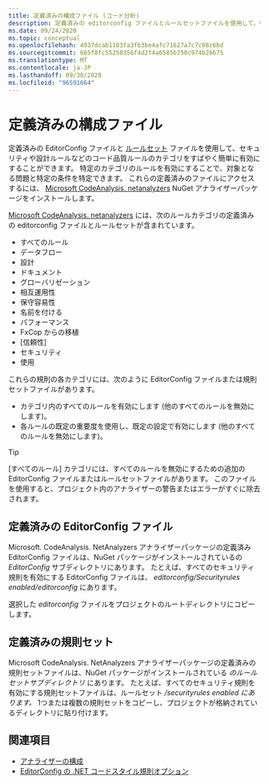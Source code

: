 ```yaml
---
title: 定義済みの構成ファイル (コード分析)
description: 定義済みの editorconfig ファイルとルールセットファイルを使用して、特定の種類のコード分析を対象にする方法について説明します。
ms.date: 09/24/2020
ms.topic: conceptual
ms.openlocfilehash: 4937dcab1183fa3f63be4afc71627a7c7c08c6bd
ms.sourcegitcommit: 665f8fc55258356f4d2f4a6585b750c974b26675
ms.translationtype: MT
ms.contentlocale: ja-JP
ms.lasthandoff: 09/30/2020
ms.locfileid: "96591664"
---
```

# <a name="predefined-configuration-files"></a>定義済みの構成ファイル

定義済みの EditorConfig ファイルと [ルールセット](/visualstudio/code-quality/using-rule-sets-to-group-code-analysis-rules) ファイルを使用して、セキュリティや設計ルールなどのコード品質ルールのカテゴリをすばやく簡単に有効にすることができます。 特定のカテゴリのルールを有効にすることで、対象となる問題と特定の条件を特定できます。 これらの定義済みのファイルにアクセスするには、 [Microsoft CodeAnalysis. netanalyzers](https://github.com/dotnet/roslyn-analyzers#microsoftcodeanalysisnetanalyzers) NuGet アナライザーパッケージをインストールします。

[Microsoft CodeAnalysis. netanalyzers](https://github.com/dotnet/roslyn-analyzers#microsoftcodeanalysisnetanalyzers) には、次のルールカテゴリの定義済みの editorconfig ファイルとルールセットが含まれています。

- すべてのルール
- データフロー
- 設計
- ドキュメント
- グローバリゼーション
- 相互運用性
- 保守容易性
- 名前を付ける
- パフォーマンス
- FxCop からの移植
- [信頼性]
- セキュリティ
- 使用

これらの規則の各カテゴリには、次のように EditorConfig ファイルまたは規則セットファイルがあります。

- カテゴリ内のすべてのルールを有効にします (他のすべてのルールを無効にします)。
- 各ルールの既定の重要度を使用し、既定の設定で有効にします (他のすべてのルールを無効にします)。

> [!TIP]
> [すべてのルール] カテゴリには、すべてのルールを無効にするための追加の EditorConfig ファイルまたはルールセットファイルがあります。 このファイルを使用すると、プロジェクト内のアナライザーの警告またはエラーがすぐに除去されます。

## <a name="predefined-editorconfig-files"></a>定義済みの EditorConfig ファイル

Microsoft. CodeAnalysis. NetAnalyzers アナライザーパッケージの定義済み EditorConfig ファイルは、NuGet パッケージがインストールされているの *EditorConfig* サブディレクトリにあります。 たとえば、すべてのセキュリティ規則を有効にする EditorConfig ファイルは、 *editorconfig/Securityrules enabled/editorconfig* にあります。

選択した *editorconfig* ファイルをプロジェクトのルートディレクトリにコピーします。

## <a name="predefined-rule-sets"></a>定義済みの規則セット

Microsoft CodeAnalysis. NetAnalyzers アナライザーパッケージの定義済みの規則セットファイルは、NuGet パッケージがインストールされている *のルールセットサブディレクトリ* にあります。 たとえば、すべてのセキュリティ規則を有効にする規則セットファイルは、ルールセット */securityrules enabled にあります。* 1つまたは複数の規則セットをコピーし、プロジェクトが格納されているディレクトリに貼り付けます。

## <a name="see-also"></a>関連項目

- [アナライザーの構成](https://github.com/dotnet/roslyn-analyzers/blob/master/docs/Analyzer%20Configuration.md)
- [EditorConfig の .NET コードスタイル規則オプション](code-style-rule-options.md)
